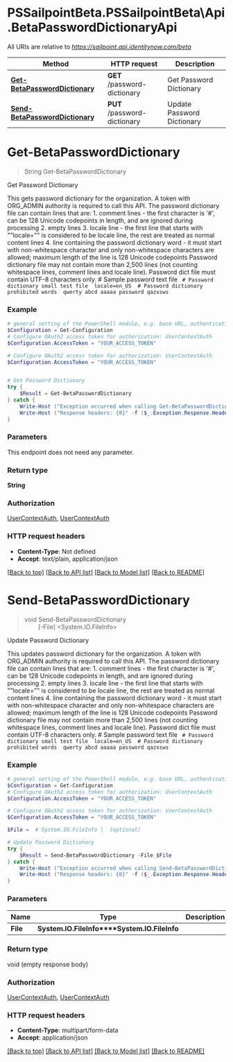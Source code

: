 # PSSailpointBeta.PSSailpointBeta\Api.BetaPasswordDictionaryApi

All URIs are relative to *https://sailpoint.api.identitynow.com/beta*

Method | HTTP request | Description
------------- | ------------- | -------------
[**Get-BetaPasswordDictionary**](BetaPasswordDictionaryApi.md#Get-BetaPasswordDictionary) | **GET** /password-dictionary | Get Password Dictionary
[**Send-BetaPasswordDictionary**](BetaPasswordDictionaryApi.md#Send-BetaPasswordDictionary) | **PUT** /password-dictionary | Update Password Dictionary


<a id="Get-BetaPasswordDictionary"></a>
# **Get-BetaPasswordDictionary**
> String Get-BetaPasswordDictionary<br>

Get Password Dictionary

This gets password dictionary for the organization. A token with ORG_ADMIN authority is required to call this API. The password dictionary file can contain lines that are: 1. comment lines - the first character is '#', can be 128 Unicode codepoints in length, and are ignored during processing 2. empty lines 3. locale line - the first line that starts with ""locale="" is considered to be locale line, the rest are treated as normal content lines 4. line containing the password dictionary word - it must start with non-whitespace character and only non-whitespace characters are allowed;         maximum length of the line is 128 Unicode codepoints   Password dictionary file may not contain more than 2,500 lines (not counting whitespace lines, comment lines and locale line).   Password dict file must contain UTF-8 characters only.  # Sample password text file  ```  # Password dictionary small test file  locale=en_US  # Password dictionary prohibited words  qwerty abcd aaaaa password qazxsws  ```

### Example
```powershell
# general setting of the PowerShell module, e.g. base URL, authentication, etc
$Configuration = Get-Configuration
# Configure OAuth2 access token for authorization: UserContextAuth
$Configuration.AccessToken = "YOUR_ACCESS_TOKEN"

# Configure OAuth2 access token for authorization: UserContextAuth
$Configuration.AccessToken = "YOUR_ACCESS_TOKEN"


# Get Password Dictionary
try {
    $Result = Get-BetaPasswordDictionary
} catch {
    Write-Host ("Exception occurred when calling Get-BetaPasswordDictionary: {0}" -f ($_.ErrorDetails | ConvertFrom-Json))
    Write-Host ("Response headers: {0}" -f ($_.Exception.Response.Headers | ConvertTo-Json))
}
```

### Parameters
This endpoint does not need any parameter.

### Return type

**String**

### Authorization

[UserContextAuth](../README.md#UserContextAuth), [UserContextAuth](../README.md#UserContextAuth)

### HTTP request headers

 - **Content-Type**: Not defined
 - **Accept**: text/plain, application/json

[[Back to top]](#) [[Back to API list]](../README.md#documentation-for-api-endpoints) [[Back to Model list]](../README.md#documentation-for-models) [[Back to README]](../README.md)

<a id="Send-BetaPasswordDictionary"></a>
# **Send-BetaPasswordDictionary**
> void Send-BetaPasswordDictionary<br>
> &nbsp;&nbsp;&nbsp;&nbsp;&nbsp;&nbsp;&nbsp;&nbsp;[-File] <System.IO.FileInfo><br>

Update Password Dictionary

This updates password dictionary for the organization. A token with ORG_ADMIN authority is required to call this API. The password dictionary file can contain lines that are: 1. comment lines - the first character is '#', can be 128 Unicode codepoints in length, and are ignored during processing 2. empty lines 3. locale line - the first line that starts with ""locale="" is considered to be locale line, the rest are treated as normal content lines 4. line containing the password dictionary word - it must start with non-whitespace character and only non-whitespace characters are allowed;         maximum length of the line is 128 Unicode codepoints   Password dictionary file may not contain more than 2,500 lines (not counting whitespace lines, comment lines and locale line).   Password dict file must contain UTF-8 characters only.  # Sample password text file  ```  # Password dictionary small test file  locale=en_US  # Password dictionary prohibited words  qwerty abcd aaaaa password qazxsws  ```

### Example
```powershell
# general setting of the PowerShell module, e.g. base URL, authentication, etc
$Configuration = Get-Configuration
# Configure OAuth2 access token for authorization: UserContextAuth
$Configuration.AccessToken = "YOUR_ACCESS_TOKEN"

# Configure OAuth2 access token for authorization: UserContextAuth
$Configuration.AccessToken = "YOUR_ACCESS_TOKEN"

$File =  # System.IO.FileInfo |  (optional)

# Update Password Dictionary
try {
    $Result = Send-BetaPasswordDictionary -File $File
} catch {
    Write-Host ("Exception occurred when calling Send-BetaPasswordDictionary: {0}" -f ($_.ErrorDetails | ConvertFrom-Json))
    Write-Host ("Response headers: {0}" -f ($_.Exception.Response.Headers | ConvertTo-Json))
}
```

### Parameters

Name | Type | Description  | Notes
------------- | ------------- | ------------- | -------------
 **File** | **System.IO.FileInfo****System.IO.FileInfo**|  | [optional] 

### Return type

void (empty response body)

### Authorization

[UserContextAuth](../README.md#UserContextAuth), [UserContextAuth](../README.md#UserContextAuth)

### HTTP request headers

 - **Content-Type**: multipart/form-data
 - **Accept**: application/json

[[Back to top]](#) [[Back to API list]](../README.md#documentation-for-api-endpoints) [[Back to Model list]](../README.md#documentation-for-models) [[Back to README]](../README.md)

